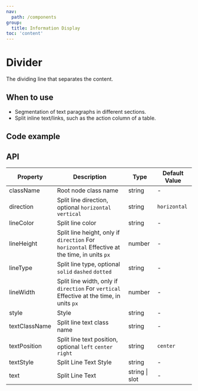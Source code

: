 ```yaml
---
nav:
  path: /components
group:
  title: Information Display
toc: 'content'
---
```


# Divider

<!-- <code src="../../docs/components/compatibility.tsx" inline="true"></code> -->

The dividing line that separates the content.

## When to use

- Segmentation of text paragraphs in different sections.
- Split inline text/links, such as the action column of a table.

## Code example
<code src='../../demo/pages/Divider/index'></code>

## API

| Property       | Description                    | Type         | Default Value        |
| ---------- | ----------------------- | ------------ | ------------- |
| className  | Root node class name              | string       | -             |
| direction  | Split line direction, optional `horizontal` `vertical` | string | `horizontal` |
| lineColor  | Split line color              | string       | -             |
| lineHeight | Split line height, only if `direction` For `horizontal` Effective at the time, in units `px` | number  | - |
| lineType   | Split line type, optional `solid` `dashed` `dotted`   | string | - |
| lineWidth  | Split line width, only if `direction` For `vertical` Effective at the time, in units `px`  | number | - |
| style      | Style                    | string       | -             |
| textClassName | Split line text class name      | string       | -             |
| textPosition | Split line text position, optional `left` `center` `right` | string | `center` |
| textStyle    | Split Line Text Style      | string       | -             |
| text         | Split Line Text          | string \| slot | -           |
